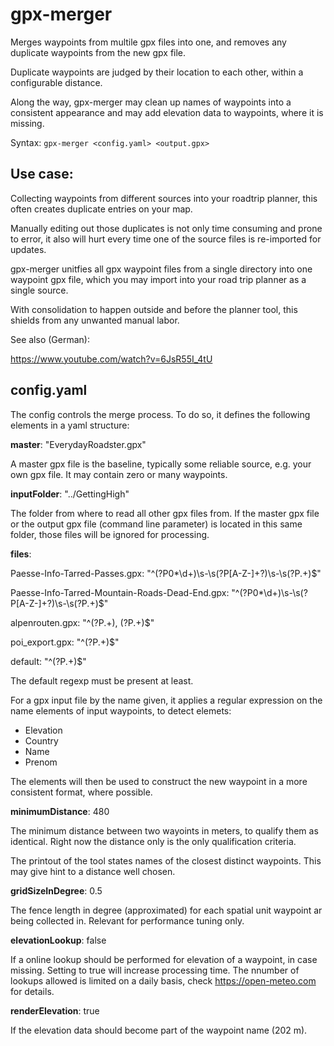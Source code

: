 # gpx-merger

Merges waypoints from multile gpx files into one, and removes any duplicate waypoints from the new gpx file. 

Duplicate waypoints are judged by their location to each other, within a configurable distance.

Along the way, gpx-merger may clean up names of waypoints into a consistent appearance and may add elevation data to waypoints, where it is missing.

Syntax: 
`gpx-merger <config.yaml> <output.gpx>`


## Use case:
Collecting waypoints from different sources into your roadtrip planner, this often creates duplicate entries on your map. 

Manually editing out those duplicates is not only time consuming and prone to error, it also will hurt every time one of the source files is re-imported for updates.

gpx-merger unitfies all gpx waypoint files from a single directory into one waypoint gpx file, which you may import into your road trip planner as a single source. 

With consolidation to happen outside and before the planner tool, this shields from any unwanted manual labor.

See also (German):

https://www.youtube.com/watch?v=6JsR55I_4tU

## config.yaml

The config controls the merge process. To do so, it defines the following elements in a yaml structure:

**master**: "EverydayRoadster.gpx"

A master gpx file is the baseline, typically some reliable source, e.g. your own gpx file. It may contain zero or many waypoints.

**inputFolder**: "../GettingHigh"

The folder from where to read all other gpx files from. If the master gpx file or the output gpx file (command line parameter) is located in this same folder, those files will be ignored for processing.

**files**:

  Paesse-Info-Tarred-Passes.gpx: "^(?P<Ele>0*\\d+)\\s-\\s(?P<Countries>[A-Z-]+?)\\s-\\s(?P<Name>.+)$"  

  Paesse-Info-Tarred-Mountain-Roads-Dead-End.gpx: "^(?P<Ele>0*\\d+)\\s-\\s(?P<Countries>[A-Z-]+?)\\s-\\s(?P<Name>.+)$"  

  alpenrouten.gpx: "^(?P<Name>.+), (?P<Prenom>.+)$"

  poi_export.gpx: "^(?P<Name>.+)$"

  default: "^(?P<Name>.+)$"

The default regexp must be present at least.

For a gpx input file by the name given, it applies a regular expression on the name elements of input waypoints, to detect elemets:

- Elevation
- Country
- Name
- Prenom

The elements will then be used to construct the new waypoint in a more consistent format, where possible.

**minimumDistance**: 480

The minimum distance between two wayoints in meters, to qualify them as identical. Right now the distance only is the only qualification criteria.

The printout of the tool states names of the closest distinct waypoints. This may give hint to a distance well chosen.

**gridSizeInDegree**: 0.5

The fence length in degree (approximated) for each spatial unit waypoint ar being collected in. Relevant for performance tuning only. 

**elevationLookup**: false

If a online lookup should be performed for elevation of a waypoint, in case missing. Setting to true will increase processing time. The nnumber of lookups allowed is limited on a daily basis, check https://open-meteo.com for details.

**renderElevation**: true

If the elevation data should become part of the waypoint name (202 m).
